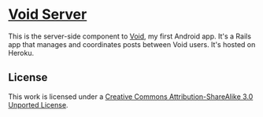 # [Void Server](http://void-server.herokuapp.com/)

This is the server-side component to [Void](https://github.com/discom4rt/void-android), my first Android app.  It's a Rails app that manages and coordinates posts between Void users. It's hosted on Heroku.

## License
This work is licensed under a <a rel="license" href="http://creativecommons.org/licenses/by-sa/3.0/deed.en_US">Creative Commons Attribution-ShareAlike 3.0 Unported License</a>.